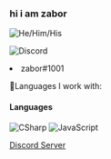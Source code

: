 ### hi i am zabor </a>
![He/Him/His](https://img.shields.io/badge/-%F0%9F%A7%91%20He/Him/His-2a7ecc?)

![Discord](https://img.shields.io/badge/-DM%20me%20on%20discord!-0d0d0d?&logo=discord)

<li>zabor#1001</li>

🤖Languages I work with:
#### Languages

![CSharp](https://img.shields.io/badge/-CSharp-0d0d0d?&logo=c-sharp&logoColor=blue)
![JavaScript](https://img.shields.io/badge/-JavaScript-0d0d0d?&logo=JavaScript&logoColor=ddc508)




  
<a href="https://discord.gg/NcYK2rZMjb">Discord Server</a>

